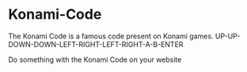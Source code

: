 # Konami-Code
The Konami Code is a famous code present on Konami games.
UP-UP-DOWN-DOWN-LEFT-RIGHT-LEFT-RIGHT-A-B-ENTER

Do something with the Konami Code on your website
